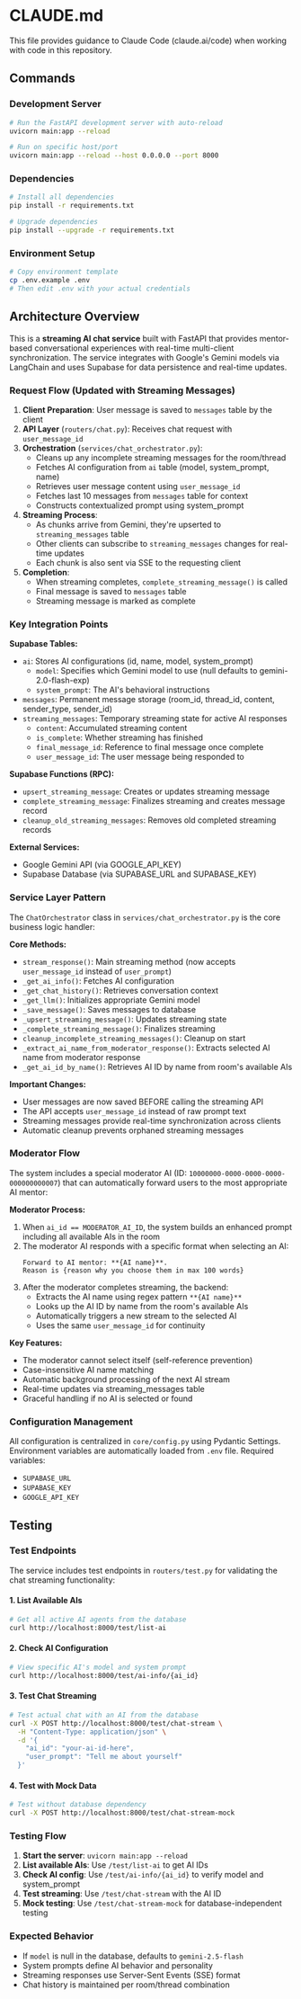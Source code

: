 # CLAUDE.md

This file provides guidance to Claude Code (claude.ai/code) when working with code in this repository.

## Commands

### Development Server
```bash
# Run the FastAPI development server with auto-reload
uvicorn main:app --reload

# Run on specific host/port
uvicorn main:app --reload --host 0.0.0.0 --port 8000
```

### Dependencies
```bash
# Install all dependencies
pip install -r requirements.txt

# Upgrade dependencies
pip install --upgrade -r requirements.txt
```

### Environment Setup
```bash
# Copy environment template
cp .env.example .env
# Then edit .env with your actual credentials
```

## Architecture Overview

This is a **streaming AI chat service** built with FastAPI that provides mentor-based conversational experiences with real-time multi-client synchronization. The service integrates with Google's Gemini models via LangChain and uses Supabase for data persistence and real-time updates.

### Request Flow (Updated with Streaming Messages)

1. **Client Preparation**: User message is saved to `messages` table by the client
2. **API Layer** (`routers/chat.py`): Receives chat request with `user_message_id`
3. **Orchestration** (`services/chat_orchestrator.py`): 
   - Cleans up any incomplete streaming messages for the room/thread
   - Fetches AI configuration from `ai` table (model, system_prompt, name)
   - Retrieves user message content using `user_message_id`
   - Fetches last 10 messages from `messages` table for context
   - Constructs contextualized prompt using system_prompt
4. **Streaming Process**:
   - As chunks arrive from Gemini, they're upserted to `streaming_messages` table
   - Other clients can subscribe to `streaming_messages` changes for real-time updates
   - Each chunk is also sent via SSE to the requesting client
5. **Completion**:
   - When streaming completes, `complete_streaming_message()` is called
   - Final message is saved to `messages` table
   - Streaming message is marked as complete

### Key Integration Points

**Supabase Tables:**
- `ai`: Stores AI configurations (id, name, model, system_prompt)
  - `model`: Specifies which Gemini model to use (null defaults to gemini-2.0-flash-exp)
  - `system_prompt`: The AI's behavioral instructions
- `messages`: Permanent message storage (room_id, thread_id, content, sender_type, sender_id)
- `streaming_messages`: Temporary streaming state for active AI responses
  - `content`: Accumulated streaming content
  - `is_complete`: Whether streaming has finished
  - `final_message_id`: Reference to final message once complete
  - `user_message_id`: The user message being responded to

**Supabase Functions (RPC):**
- `upsert_streaming_message`: Creates or updates streaming message
- `complete_streaming_message`: Finalizes streaming and creates message record
- `cleanup_old_streaming_messages`: Removes old completed streaming records

**External Services:**
- Google Gemini API (via GOOGLE_API_KEY)
- Supabase Database (via SUPABASE_URL and SUPABASE_KEY)

### Service Layer Pattern

The `ChatOrchestrator` class in `services/chat_orchestrator.py` is the core business logic handler:

**Core Methods:**
- `stream_response()`: Main streaming method (now accepts `user_message_id` instead of `user_prompt`)
- `_get_ai_info()`: Fetches AI configuration
- `_get_chat_history()`: Retrieves conversation context
- `_get_llm()`: Initializes appropriate Gemini model
- `_save_message()`: Saves messages to database
- `_upsert_streaming_message()`: Updates streaming state
- `_complete_streaming_message()`: Finalizes streaming
- `cleanup_incomplete_streaming_messages()`: Cleanup on start
- `_extract_ai_name_from_moderator_response()`: Extracts selected AI name from moderator response
- `_get_ai_id_by_name()`: Retrieves AI ID by name from room's available AIs

**Important Changes:**
- User messages are now saved BEFORE calling the streaming API
- The API accepts `user_message_id` instead of raw prompt text
- Streaming messages provide real-time synchronization across clients
- Automatic cleanup prevents orphaned streaming messages

### Moderator Flow

The system includes a special moderator AI (ID: `10000000-0000-0000-0000-000000000007`) that can automatically forward users to the most appropriate AI mentor:

**Moderator Process:**
1. When `ai_id == MODERATOR_AI_ID`, the system builds an enhanced prompt including all available AIs in the room
2. The moderator AI responds with a specific format when selecting an AI:
   ```
   Forward to AI mentor: **{AI name}**.
   Reason is {reason why you choose them in max 100 words}
   ```
3. After the moderator completes streaming, the backend:
   - Extracts the AI name using regex pattern `**{AI name}**`
   - Looks up the AI ID by name from the room's available AIs
   - Automatically triggers a new stream to the selected AI
   - Uses the same `user_message_id` for continuity

**Key Features:**
- The moderator cannot select itself (self-reference prevention)
- Case-insensitive AI name matching
- Automatic background processing of the next AI stream
- Real-time updates via streaming_messages table
- Graceful handling if no AI is selected or found

### Configuration Management

All configuration is centralized in `core/config.py` using Pydantic Settings. Environment variables are automatically loaded from `.env` file. Required variables:
- `SUPABASE_URL`
- `SUPABASE_KEY`
- `GOOGLE_API_KEY`

## Testing

### Test Endpoints

The service includes test endpoints in `routers/test.py` for validating the chat streaming functionality:

#### 1. List Available AIs
```bash
# Get all active AI agents from the database
curl http://localhost:8000/test/list-ai
```

#### 2. Check AI Configuration
```bash
# View specific AI's model and system prompt
curl http://localhost:8000/test/ai-info/{ai_id}
```

#### 3. Test Chat Streaming
```bash
# Test actual chat with an AI from the database
curl -X POST http://localhost:8000/test/chat-stream \
  -H "Content-Type: application/json" \
  -d '{
    "ai_id": "your-ai-id-here",
    "user_prompt": "Tell me about yourself"
  }'
```

#### 4. Test with Mock Data
```bash
# Test without database dependency
curl -X POST http://localhost:8000/test/chat-stream-mock
```

### Testing Flow

1. **Start the server**: `uvicorn main:app --reload`
2. **List available AIs**: Use `/test/list-ai` to get AI IDs
3. **Check AI config**: Use `/test/ai-info/{ai_id}` to verify model and system_prompt
4. **Test streaming**: Use `/test/chat-stream` with the AI ID
5. **Mock testing**: Use `/test/chat-stream-mock` for database-independent testing

### Expected Behavior

- If `model` is null in the database, defaults to `gemini-2.5-flash`
- System prompts define AI behavior and personality
- Streaming responses use Server-Sent Events (SSE) format
- Chat history is maintained per room/thread combination